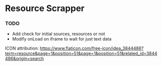 # Resource Scrapper

### TODO

* Add check for initial sources, resources or not
* Modify onLoad on iframe to wait for just text data

ICON attribution: https://www.flaticon.com/free-icon/idea_3844486?term=resource&page=1&position=51&page=1&position=51&related_id=3844486&origin=search
